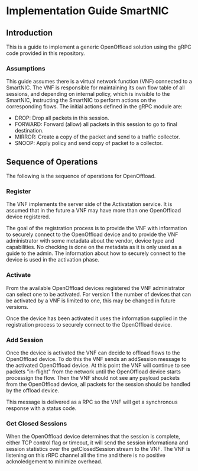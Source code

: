# Implementation Guide SmartNIC

## Introduction
This is a guide to implement a generic OpenOffload solution using the gRPC code provided in this repository. 

### Assumptions
This guide assumes there is a virtual network function (VNF) connected to a SmartNIC. The VNF is responsible for maintaining its own flow table of all sessions, and depending on internal policy, which is invisible to the SmartNIC, instructing the SmartNIC to perform actions on the corresponding flows. The initial actions defined in the  gRPC module are:

- DROP: Drop all packets in this session.
- FORWARD: Forward (allow) all packets in this session to go to final destination.
- MIRROR: Create a copy of the packet and send to a traffic collector.
- SNOOP: Apply policy and send copy of packet to a collector.

## Sequence of Operations

The following is the sequence of operations for OpenOffload.

### Register
The VNF implements the server side of the Activatation service. It is assumed that in the future a VNF may have more than one OpenOffload device registered. 

The goal of the registration process is to provide the VNF with information to securely connect to the OpenOffload device and to provide the VNF administrator with some metadata about the vendor, device type and capabilities. No checking is done on the metadata as it is only used as a guide to the admin. The information about how to securely connect to the device is used in the activation phase.

### Activate
From the available OpenOffload devices registered the VNF administrator can select one to be activated. For version 1 the number of devices that can be activated by a VNF is limited to one, this may be changed in future versions.

Once the device has been activated it uses the information supplied in the registration process to securely connect to the OpenOffload device.

### Add Session
Once the device is activated the VNF can decide to offload flows to the OpenOffload device. To do this the VNF sends an addSession message to the activated OpenOffload device. At this point the VNF will continue to see packets "in-flight" from the network until the OpenOffload device starts processign the flow. Then the VNF should not see any payload packets from the OpenOffload device, all packets for the session should be handled by the offload device.

This message is delivered as a RPC so the VNF will get a synchronous response with a status code.

### Get Closed Sessions
When the OpenOffload device determines that the session is complete, either TCP control flag or timeout, it will send the session informationa and session statistics over the getClosedSession stream to the VNF. The VNF is listening on this rRPC channel all the time and there is no positive acknoledgement to minimize overhead.

